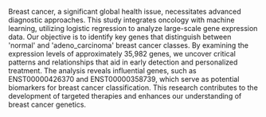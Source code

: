 Breast cancer, a significant global health issue, necessitates advanced diagnostic approaches. This study integrates oncology with machine learning, utilizing logistic regression to analyze large-scale gene expression data. Our objective is to identify key genes that distinguish between 'normal' and 'adeno_carcinoma' breast cancer classes. By examining the expression levels of approximately 35,982 genes, we uncover critical patterns and relationships that aid in early detection and personalized treatment. The analysis reveals influential genes, such as ENST00000426370 and ENST00000358739, which serve as potential biomarkers for breast cancer classification. This research contributes to the development of targeted therapies and enhances our understanding of breast cancer genetics.
